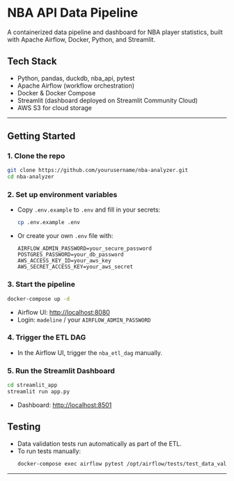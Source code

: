 # NBA API Data Pipeline

A containerized data pipeline and dashboard for NBA player statistics, built with Apache Airflow, Docker, Python, and Streamlit.


## Tech Stack

- Python, pandas, duckdb, nba_api, pytest
- Apache Airflow (workflow orchestration)
- Docker & Docker Compose
- Streamlit (dashboard deployed on Streamlit Community Cloud)
- AWS S3 for cloud storage

---

## Getting Started

### 1. **Clone the repo**
```bash
git clone https://github.com/yourusername/nba-analyzer.git
cd nba-analyzer
```

### 2. **Set up environment variables**
- Copy `.env.example` to `.env` and fill in your secrets:
  ```bash
  cp .env.example .env
  ```
- Or create your own `.env` file with:
  ```
  AIRFLOW_ADMIN_PASSWORD=your_secure_password
  POSTGRES_PASSWORD=your_db_password
  AWS_ACCESS_KEY_ID=your_aws_key
  AWS_SECRET_ACCESS_KEY=your_aws_secret
  ```

### 3. **Start the pipeline**
```bash
docker-compose up -d
```
- Airflow UI: [http://localhost:8080](http://localhost:8080)
- Login: `madeline` / your `AIRFLOW_ADMIN_PASSWORD`

### 4. **Trigger the ETL DAG**
- In the Airflow UI, trigger the `nba_etl_dag` manually.

### 5. **Run the Streamlit Dashboard**
```bash
cd streamlit_app
streamlit run app.py
```
- Dashboard: [http://localhost:8501](http://localhost:8501)

## Testing

- Data validation tests run automatically as part of the ETL.
- To run tests manually:
  ```bash
  docker-compose exec airflow pytest /opt/airflow/tests/test_data_validation.py
  ```
---
